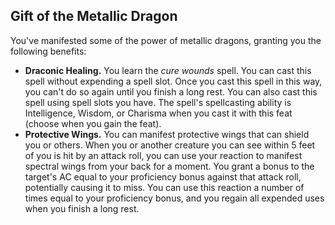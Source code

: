 ## Gift of the Metallic Dragon

You've manifested some of the power of metallic dragons, granting you the following benefits:

- **Draconic Healing.** You learn the *cure wounds* spell. You can cast this spell without expending a spell slot. Once you cast this spell in this way, you can't do so again until you finish a long rest. You can also cast this spell using spell slots you have. The spell's spellcasting ability is Intelligence, Wisdom, or Charisma when you cast it with this feat (choose when you gain the feat).
- **Protective Wings.** You can manifest protective wings that can shield you or others. When you or another creature you can see within 5 feet of you is hit by an attack roll, you can use your reaction to manifest spectral wings from your back for a moment. You grant a bonus to the target's AC equal to your proficiency bonus against that attack roll, potentially causing it to miss. You can use this reaction a number of times equal to your proficiency bonus, and you regain all expended uses when you finish a long rest.